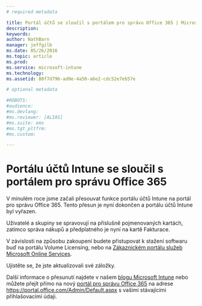 ```yaml
---
# required metadata

title: Portál účtů se sloučil s portálem pro správu Office 365 | Microsoft Intune
description:
keywords:
author: NathBarn
manager: jeffgilb
ms.date: 05/26/2016
ms.topic: article
ms.prod:
ms.service: microsoft-intune
ms.technology:
ms.assetid: 80f7d796-ad0e-4a50-a6e2-cdc52e7eb57e

# optional metadata

#ROBOTS:
#audience:
#ms.devlang:
#ms.reviewer: [ALIAS]
#ms.suite: ems
#ms.tgt_pltfrm:
#ms.custom:

---
```


# Portálu účtů Intune se sloučil s portálem pro správu Office 365

V minulém roce jsme začali přesouvat funkce portálu účtů Intune na portál pro správu Office 365. Tento přesun je nyní dokončen a portálu účtů Intune byl vyřazen.

Uživatelé a skupiny se spravovují na příslušně pojmenovaných kartách, zatímco správa nákupů a předplatného je nyní na kartě Fakturace.

V závislosti na způsobu zakoupení budete přistupovat k stažení softwaru buď na portálu Volume Licensing, nebo na [Zákaznickém portálu služeb Microsoft Online Services](http://go.microsoft.com/fwlink/?LinkId=259567).

Ujistěte se, že jste aktualizovali své záložky.

Další informace o přesunutí najdete v našem [blogu Microsoft Intune](https://blogs.technet.microsoft.com/microsoftintune/2015/09/01/intune-and-ems-subscriptions-now-available-in-the-office-365-portal/) nebo můžete přejít přímo na nový [portál pro správu Office 365](https://portal.office.com/Admin/Default.aspx) na adrese https://portal.office.com/Admin/Default.aspx s vašimi stávajícími přihlašovacími údaji.


<!--HONumber=May16_HO4-->


